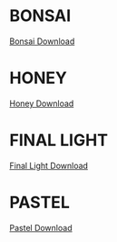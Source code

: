 # BONSAI
[Bonsai Download](https://download2357.mediafire.com/0ua6d5hmg62gEuGsyPOr3UU6KR8tRHqn2zeAVMQ7KqO6y6qpqh9YRJW7KdV4mNH8MuXMLzquc7d8s2g2-mhDKV6VSvbId-CrGt356w_KU3AbMrl2qlayibxWUbnDbUIoJm-8kr61xyyo069ObvEF9ZB-bi6GofXDs-C4ALckxaM/td26jnbwqc0t10v/%21+++++%C2%A7aBon%C2%A72sai+%C2%A78%5B%C2%A7f16x%C2%A78%5D+%C2%A72for+%C2%A7aswrz.zip)
# HONEY
[Honey Download](https://www.mediafire.com/file/uoywyi4zz3dn1b5/%2521_%25C2%25A76Honey_%25C2%25A77%255B%25C2%25A7f256x%25C2%25A77%255D.zip/file)
# FINAL LIGHT
[Final Light Download](https://www.mediafire.com/file/cj3z3fu06vvwccu/)
# PASTEL
[Pastel Download](https://www.mediafire.com/file/tiux5ipfakeuhaw/%25C2%25A7e%25C2%25A7lPastel%25C2%25A78%25C2%25A7l%255B16x%255D.zip/file)

